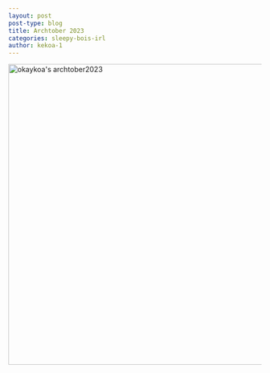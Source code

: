 ```yaml
---
layout: post
post-type: blog
title: Archtober 2023
categories: sleepy-bois-irl
author: kekoa-1
---
```


<a data-flickr-embed="true" data-header="true" data-footer="true" href="https://www.flickr.com/photos/199479539@N06/albums/72177720312388443" title="okaykoa&#x27;s archtober2023"><img src="https://live.staticflickr.com/65535/53304296680_cff23e1e23_z.jpg" width="800" height="600" alt="okaykoa&#x27;s archtober2023"/></a><script async src="//embedr.flickr.com/assets/client-code.js" charset="utf-8"></script>
